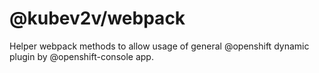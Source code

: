 # @kubev2v/webpack

Helper webpack methods to allow usage of general @openshift dynamic plugin by @openshift-console app.